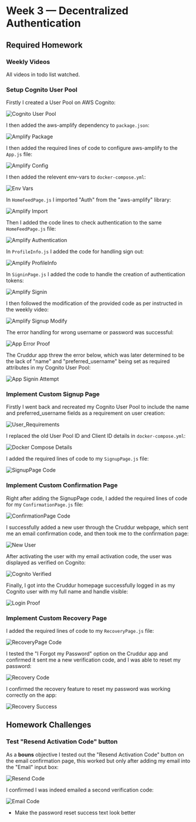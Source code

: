 # Week 3 — Decentralized Authentication
## Required Homework
### Weekly Videos
All videos in todo list watched.

### Setup Cognito User Pool
Firstly I created a User Pool on AWS Cognito:

![Cognito User Pool](/journal/resources/images/week3/01_cognito_userpool.PNG)

I then added the aws-amplify dependency to ```package.json```:

![Amplify Package](/journal/resources/images/week3/02_cognito_npm_i_package.PNG)

I then added the required lines of code to configure aws-amplify to the ```App.js``` file:

![Amplify Config](/journal/resources/images/week3/03_cognito_import.PNG)

I then added the relevent env-vars to ```docker-compose.yml```:

![Env Vars](/journal/resources/images/week3/04_cognito_docker_update.PNG)

In ```HomeFeedPage.js``` I imported "Auth" from the "aws-amplify" library:

![Amplify Import](/journal/resources/images/week3/05_amplify_import.PNG)

Then I added the code lines to check authentication to the same ```HomeFeedPage.js``` file:

![Amplify Authentication](/journal/resources/images/week3/06_amplify_auth.PNG)

In ```ProfileInfo.js``` I added the code for handling sign out:

![Amplify ProfileInfo](/journal/resources/images/week3/07_amplify_profileinfo.PNG)

In ```SigninPage.js``` I added the code to handle the creation of authentication tokens:

![Amplify Signin](/journal/resources/images/week3/08_amplify_signin.PNG)

I then followed the modification of the provided code as per instructed in the weekly video:

![Amplify Signup Modify](/journal/resources/images/week3/09_amplify_signup_modify.PNG)

The error handling for wrong username or password was successful:

![App Error Proof](/journal/resources/images/week3/10_app_error_proof.PNG)

The Cruddur app threw the error below, which was later determined to be the lack of "name" and "preferred_username" being set as required attributes in my Cognito User Pool:

![App Signin Attempt](/journal/resources/images/week3/11_app_signin_attempt.PNG)

### Implement Custom Signup Page
Firstly I went back and recreated my Cognito User Pool to include the name and preferred_username fields as a requirement on user creation:

![User_Requirements](/journal/resources/images/week3/12_signup_remake_user_pool.PNG)

I replaced the old User Pool ID and Client ID details in ```docker-compose.yml```:

![Docker Compose Details](/journal/resources/images/week3/13_signup_pool_details.PNG)

I added the required lines of code to my ```SignupPage.js``` file:

![SignupPage Code](/journal/resources/images/week3/14_signup_page_code.PNG)

### Implement Custom Confirmation Page
Right after adding the SignupPage code, I added the required lines of code for my ```ConfirmationPage.js``` file:

![ConfirmationPage Code](/journal/resources/images/week3/15_confirmation_page_code.PNG)

I successfully added a new user through the Cruddur webpage, which sent me an email confirmation code, and then took me to the confirmation page:

![New User](/journal/resources/images/week3/16_resend_email_test_redo.png)

After activating the user with my email activation code, the user was displayed as verified on Cognito:

![Cognito Verified](/journal/resources/images/week3/18_user_in_pool.PNG)

Finally, I got into the Cruddur homepage successfully logged in as my Cognito user with my full name and handle visible:

![Login Proof](/journal/resources/images/week3/19_login_success.PNG)

### Implement Custom Recovery Page
I added the required lines of code to my ```RecoveryPage.js``` file:

![RecoveryPage Code](/journal/resources/images/week3/20_recovery_page_code.PNG)

I tested the "I Forgot my Password" option on the Cruddur app and confirmed it sent me a new verification code, and I was able to reset my password:

![Recovery Code](/journal/resources/images/week3/21_reset_password_code.png)

I confirmed the recovery feature to reset my password was working correctly on the app:

![Recovery Success](/journal/resources/images/week3/22_password_recovery_success.PNG)

## Homework Challenges
### Test "Resend Activation Code" button
As a **bouns** objective I tested out the "Resend Activation Code" button on the email confirmation page, this worked but only after adding my email into the "Email" input box:

![Resend Code](/journal/resources/images/week3/16_resend_email_test_redo.png)

I confirmed I was indeed emailed a second verification code:

![Email Code](/journal/resources/images/week3/17_confirmation_codes.png)



- Make the password reset success text look better
